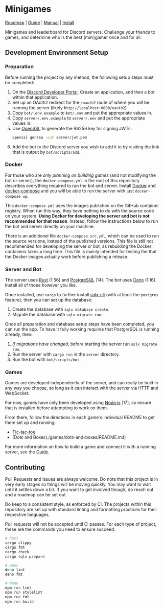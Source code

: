 # Minigames

[Roadmap][] | [Guide][] | [Manual][] | [Install][]

[Roadmap]: https://github.com/users/foxfriends/projects/2
[Guide]: ./GUIDE.md
[Manual]: ./USAGE.md
[Install]: https://party.cameldridge.com/install

Minigames and leaderboard for Discord servers. Challenge your friends to games, and determine who is
the best (mini)gamer once and for all.

## Development Environment Setup

### Preparation

Before running the project by any method, the following setup steps must be completed:

1.  On the [Discord Developer Portal][], Create an application, and then a bot within that application.
2.  Set up an OAuth2 redirect for the `/oauth2` route of where you will be running the server (likely `http://localhost:8000/oauth2`)
3.  Copy `bot/.env.example` to `bot/.env` and put the appropriate values in.
4.  Copy `server/.env.example` to `server/.env` and put the appropriate values in.
5.  Use [OpenSSL][] to generate the RS256 key for signing JWTs:
    ```sh
    openssl genrsa -out server/jwt.pem
    ```
6.  Add the bot to the Discord server you wish to add it to by visiting the link that is output by `bot/scripts/add`.

[OpenSSL]: https://www.openssl.org/
[Discord Developer Portal]: https://discord.com/developers/

### Docker

For those who are *only planning on building games* (and not modifying the bot or server),
the `docker-compose.yml` in the root of this repository describes everything required to run the
bot and server. Install [Docker][] and [docker-compose][] and you will be able to run the server
with just `docker-compose up`.

[Docker]: https://www.docker.com/
[docker-compose]: https://docs.docker.com/compose/

This `docker-compose.yml` uses the images published on the GitHub container registry. When run
this way, they have nothing to do with the source code on your system. __Using Docker for
developing the server and bot is not recommended for that reason__. Instead, follow the
instructions below to run the bot and server directly on your machine.

There is an additional file `docker-compose.src.yml`, which can be used to run the source
versions, instead of the published versions. This file is still not recommended for
developing the server or bot, as rebuilding the Docker containers takes a long time. This
file is mainly intended for testing the that the Docker images actually work before
publishing a release.

### Server and Bot

The server uses [Rust][] (1.56) and [PostgreSQL][] (14). The bot uses [Deno][] (1.16).
Install all of those however you like.

Once installed, use `cargo` to further install [sqlx-cli][] (with at least the `postgres` feature),
then you can set up the database:
1.  Create the database with `sqlx database create`.
2.  Migrate the database with `sqlx migrate run`.

[Node.js]: https://nodejs.org/en/
[Deno]: https://deno.land/
[Rust]: http://rust-lang.org/
[PostgreSQL]: https://www.postgresql.org/
[sqlx-cli]: https://crates.io/crates/sqlx-cli

Once all preparation and database setup steps have been completed, you can run the app. To have it
fully working requires that PostgreSQL is running already, then:
1.  *If migrations have changed*, before starting the server run `sqlx migrate run`.
2.  Run the server with `cargo run` in the `server` directory.
3.  Run the bot with `bot/scripts/bot`.

### Games

Games are developed independently of the server, and can really be built in any way you choose, so long
as it can interact with the server via HTTP and WebSocket.

For now, games have only been developed using [Node.js][] (17), so ensure that is installed before
attempting to work on them.

From there, follow the directions in each game's individual README to get them set up and running:
*   [Tic-tac-toe](./games/tictactoe/README.md)
*   [Dots and Boxes(./games/dots-and-boxes/README.md)

For more information on how to build a game and connect it with a running server, see the [Guide][].

[Guide]: GUIDE.md

## Contributing

Pull Requests and Issues are always welcome. Do note that this project is in very early stages
so things will be moving quickly. You may want to wait until it settles down a bit. If you want
to get involved though, do reach out and a roadmap can be set out.

Do keep to a consistent style, as enforced by CI. The projects within this repository are set up
with standard linting and formatting practices for their respective languages.

Pull requests will not be accepted until CI passes. For each type of project, these are the commands
you need to ensure succeed:

```sh
# Rust
cargo clippy
cargo fmt
cargo check
cargo sqlx prepare

# Deno
deno lint
deno fmt

# Node
npm run lint
npm run stylelint
npm run fmt
npm run build
```
